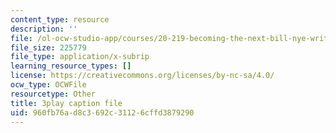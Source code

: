 ```yaml
---
content_type: resource
description: ''
file: /ol-ocw-studio-app/courses/20-219-becoming-the-next-bill-nye-writing-and-hosting-the-educational-show-january-iap-2015/960fb76ad8c3692c31126cffd3879290_AjK2zF9yN0k.srt
file_size: 225779
file_type: application/x-subrip
learning_resource_types: []
license: https://creativecommons.org/licenses/by-nc-sa/4.0/
ocw_type: OCWFile
resourcetype: Other
title: 3play caption file
uid: 960fb76a-d8c3-692c-3112-6cffd3879290
---
```

